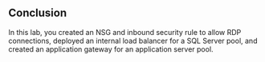 ## Conclusion

In this lab, you created an NSG and inbound security rule to allow RDP connections, deployed an internal load balancer for a SQL Server pool, and created an application gateway for an application server pool.